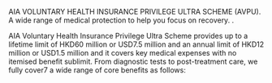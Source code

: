 AIA VOLUNTARY HEALTH INSURANCE PRIVILEGE ULTRA SCHEME (AVPU). A wide range of medical protection to help you focus on recovery. . 

AIA Voluntary Health Insurance Privilege Ultra Scheme
provides up to a lifetime limit of HKD60 million or USD7.5
million and an annual limit of HKD12 million or USD1.5 million
and it covers key medical expenses with no itemised benefit
sublimit. From diagnostic tests to post-treatment care, we fully
cover7 a wide range of core benefits as follows:
